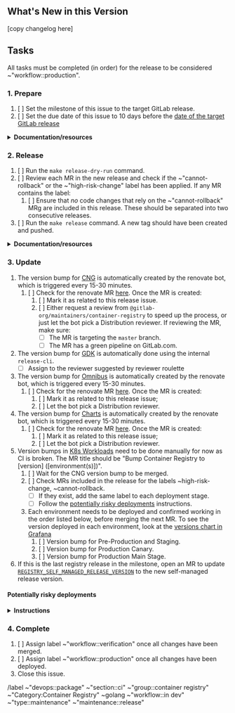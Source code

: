 <!--
Please use the following format for the issue title:

Release Version vX.Y.Z-gitlab

Example:

Release Version v2.7.7-gitlab
-->

## What's New in this Version

<!--
* Copy the changelog description from https://gitlab.com/gitlab-org/container-registry/-/blob/master/CHANGELOG.md that corresponds to this release, adjusting the headers to `###` for the version diff and `####` for the change categories.

Example:

### [3.43.0](https://gitlab.com/gitlab-org/container-registry/compare/v3.42.0-gitlab...v3.43.0-gitlab) (2022-05-20)


#### Bug Fixes

* gracefully handle missing manifest revisions during imports ([bc7c43f](https://gitlab.com/gitlab-org/container-registry/commit/bc7c43f30d8aba8f2edf2ca741b366614d9234c3))


#### Features

* add ability to check/log whether FIPS crypto has been enabled ([1ac2454](https://gitlab.com/gitlab-org/container-registry/commit/1ac2454ac9dc7eeca5d9b555e0f1e6830fa66439))
* add support for additional gardener media types ([10153f8](https://gitlab.com/gitlab-org/container-registry/commit/10153f8df9a147806084aaff0f95a9d9536bbbe5))
-->

[copy changelog here]

## Tasks

All tasks must be completed (in order) for the release to be considered ~"workflow::production".

### 1. Prepare

1. [ ] Set the milestone of this issue to the target GitLab release.
1. [ ] Set the due date of this issue to 10 days before the [date of the target GitLab release](https://about.gitlab.com/releases/#upcoming-releases)

<details>
<summary><b>Documentation/resources</b></summary>

The due date is set to 10 days before the targeted GitLab release date to create a buffer of 5 days before the merge deadline.
See [Product Development Timeline](https://about.gitlab.com/handbook/engineering/workflow/#product-development-timeline) for more information about the GitLab release timings.

</details>

### 2. Release

1. [ ] Run the `make release-dry-run` command.
1. [ ] Review each MR in the new release and check if the ~"cannot-rollback" or the ~"high-risk-change" label has been applied. If any MR contains the label:
   1. [ ] Ensure that _no_ code changes that rely on the ~"cannot-rollback" MRg are included in this release. These should be separated into two consecutive releases.
1. [ ] Run the `make release` command. A new tag should have been created and pushed.

<details>
<summary><b>Documentation/resources</b></summary>

The release documentation can be found [here](https://gitlab.com/gitlab-org/container-registry/-/blob/master/CONTRIBUTING.md#releases).

</details>


### 3. Update


1. The version bump for [CNG](https://gitlab.com/gitlab-org/build/CNG) is automatically created by the renovate bot, which is triggered every 15-30 minutes.
   1. [ ] Check for the renovate MR [here](https://gitlab.com/gitlab-org/build/CNG/-/merge_requests?scope=all&state=opened&label_name[]=automation%3Abot-authored&search=container-registry). Once the MR is created:
      1. [ ] Mark it as related to this release issue.
      1. [ ] Either request a review from `@gitlab-org/maintainers/container-registry` to speed up the process, or just let the bot pick a Distribution reviewer. If reviewing the MR, make sure:
         - [ ] The MR is targeting the `master` branch.
         - [ ] The MR has a green pipeline on GitLab.com.
1. The version bump for [GDK](https://gitlab.com/gitlab-org/gitlab-development-kit/-/merge_requests) is automatically done using the internal `release-cli`.
   - [ ] Assign to the reviewer suggested by reviewer roulette
1. The version bump for [Omnibus](https://gitlab.com/gitlab-org/omnibus-gitlab) is automatically created by the renovate bot, which is triggered every 15-30 minutes.
    1. [ ] Check for the renovate MR [here](https://gitlab.com/gitlab-org/omnibus-gitlab/-/merge_requests?scope=all&state=opened&label_name[]=automation%3Abot-authored&search=container-registry). Once the MR is created:
        1. [ ] Mark it as related to this release issue;
        1. [ ] Let the bot pick a Distribution reviewer.
1. The version bump for [Charts](https://gitlab.com/gitlab-org/charts/gitlab) is automatically created by the renovate bot, which is triggered every 15-30 minutes.
    1. [ ] Check for the renovate MR [here](https://gitlab.com/gitlab-org/charts/gitlab/-/merge_requests?scope=all&state=opened&label_name[]=automation%3Abot-authored&search=container-registry). Once the MR is created:
        1. [ ] Mark it as related to this release issue;
        1. [ ] Let the bot pick a Distribution reviewer.
1. Version bumps in [K8s Workloads](https://gitlab.com/gitlab-com/gl-infra/k8s-workloads/gitlab-com) need to be done manually for now as CI is broken. The MR title should be "Bump Container Registry to [version] ([environment(s)])".
   1. [ ] Wait for the CNG version bump to be merged.
   1. [ ] Check MRs included in the release for the labels ~high-risk-change, ~cannot-rollback.
      - [ ] If they exist, add the same label to each deployment stage.
      - [ ] Follow the [potentially risky deployments](#potentially-risky-deployments) instructions.
   1. Each environment needs to be deployed and confirmed working in the order listed below, before merging the next MR. To see the version deployed in each environment, look at the [versions chart in Grafana](https://dashboards.gitlab.net/goto/F44DoeCIg?orgId=1)
      1. [ ] Version bump for Pre-Production and Staging.
      1. [ ] Version bump for Production Canary.
      1. [ ] Version bump for Production Main Stage.
1. If this is the last registry release in the milestone, open an MR to update [`REGISTRY_SELF_MANAGED_RELEASE_VERSION`](https://gitlab.com/gitlab-org/container-registry/-/blob/master/.gitlab/ci/migrate.yml?ref_type=heads#L9) to the new self-managed release version.

#### Potentially risky deployments

<details>
<summary><b>Instructions</b></summary>

1. Add the following instructions to each deployment MR.

   - [ ] Version bump for Pre-Production and Staging.
     - [ ] Check the [`#qa-staging` Slack channel](https://gitlab.slack.com/archives/CBS3YKMGD) for `staging end-to-end tests passed!`. Make sure the corresponding pipeline started _after_ the registry deployment completed. Otherwise, wait for the next one.
     - [ ] Check [logs](https://nonprod-log.gitlab.net/goto/f3fbccdb9dea6805ff5bbf1e0144a04e) for errors.
     - [ ] Check [metrics dashboard](https://dashboards.gitlab.net/d/registry-main/registry-overview?orgId=1&var-PROMETHEUS_DS=Global&var-environment=gstg&var-stage=main).
   - [ ] Version bump for Production Canary.
     - [ ] Check the [`#qa-production` Slack channel](https://gitlab.slack.com/archives/CCNNKFP8B) for `canary end-to-end tests passed!`.
     - [ ] Check [logs](https://log.gprd.gitlab.net/goto/9a66e350-fea0-11ed-a017-0d32180b1390) for errors (`json.stage: cny`).
     - [ ] Check [metrics dashboard](https://dashboards.gitlab.net/d/registry-main/registry-overview?orgId=1&var-PROMETHEUS_DS=Global&var-environment=gprd&var-stage=cny).
   - [ ] Version bump for Production Main Stage.
     - [ ] Check the [`#qa-production` Slack channel](https://gitlab.slack.com/archives/CCNNKFP8B) for `production end-to-end tests passed!`. Make sure the corresponding pipeline started _after_ the registry deployment completed. Otherwise, wait for the next one.
     - [ ] Check [logs](https://log.gprd.gitlab.net/goto/7dc6f73d5dd4cc4bebcd4af3b767cae4) for errors.
     - [ ] Check [metrics dashboard](https://dashboards.gitlab.net/d/registry-main/registry-overview?orgId=1&var-PROMETHEUS_DS=Global&var-environment=gprd&var-stage=main).

2. Let the assignee SRE know about these changes.

</details>

### 4. Complete

1. [ ] Assign label ~"workflow::verification" once all changes have been merged.
1. [ ] Assign label ~"workflow::production" once all changes have been deployed.
1. Close this issue.

/label ~"devops::package" ~"section::ci" ~"group::container registry" ~"Category:Container Registry" ~golang ~"workflow::in dev" ~"type::maintenance" ~"maintenance::release"
